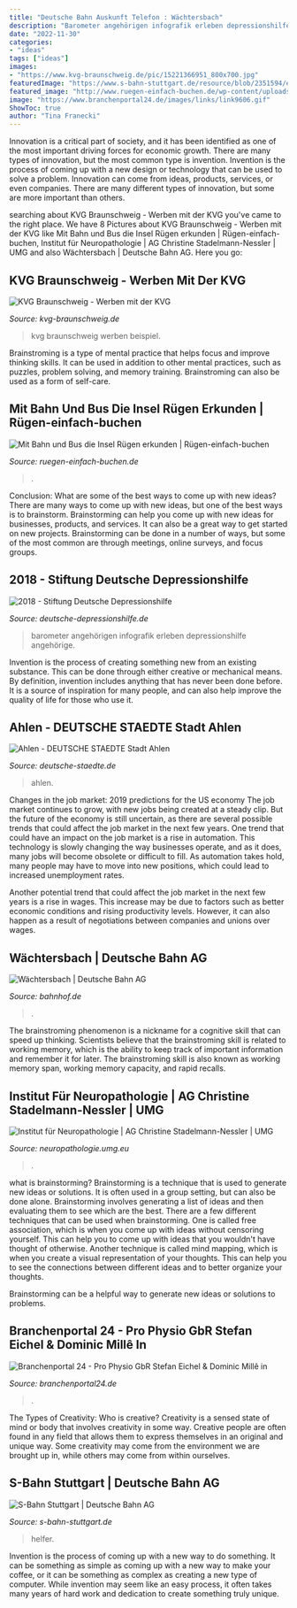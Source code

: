 ```yaml
---
title: "Deutsche Bahn Auskunft Telefon : Wächtersbach"
description: "Barometer angehörigen infografik erleben depressionshilfe angehörige"
date: "2022-11-30"
categories:
- "ideas"
tags: ["ideas"]
images:
- "https://www.kvg-braunschweig.de/pic/15221366951_800x700.jpg"
featuredImage: "https://www.s-bahn-stuttgart.de/resource/blob/2351594/e67d6938bd293bb0a1e2a78562f23f04/S-Bahn-Helfer-April-18-data.jpg"
featured_image: "http://www.ruegen-einfach-buchen.de/wp-content/uploads/2009/09/fahrplanauskunft-DB.jpg"
image: "https://www.branchenportal24.de/images/links/link9606.gif"
ShowToc: true
author: "Tina Franecki"
---
```



Innovation is a critical part of society, and it has been identified as one of the most important driving forces for economic growth. There are many types of innovation, but the most common type is invention. Invention is the process of coming up with a new design or technology that can be used to solve a problem. Innovation can come from ideas, products, services, or even companies. There are many different types of innovation, but some are more important than others.

	

		
searching about KVG Braunschweig - Werben mit der KVG you've came to the right place. We have 8 Pictures about KVG Braunschweig - Werben mit der KVG like Mit Bahn und Bus die Insel Rügen erkunden | Rügen-einfach-buchen, Institut für Neuropathologie | AG Christine Stadelmann-Nessler | UMG and also Wächtersbach | Deutsche Bahn AG. Here you go:
		
    
## KVG Braunschweig - Werben Mit Der KVG

<img loading=lazy src="https://www.kvg-braunschweig.de/pic/15221366951_800x700.jpg" onerror="this.onerror=null;this.src='https://tse1.mm.bing.net/th?id=OIP.VVzxP5BNX76v1ujLO1CL-QHaFj&amp;pid=15.1';" alt="KVG Braunschweig - Werben mit der KVG">

_Source: kvg-braunschweig.de_

>kvg braunschweig werben beispiel. 

	

Brainstroming is a type of mental practice that helps focus and improve thinking skills. It can be used in addition to other mental practices, such as puzzles, problem solving, and memory training. Brainstroming can also be used as a form of self-care.

    
## Mit Bahn Und Bus Die Insel Rügen Erkunden | Rügen-einfach-buchen

<img loading=lazy src="http://www.ruegen-einfach-buchen.de/wp-content/uploads/2009/09/fahrplanauskunft-DB.jpg" onerror="this.onerror=null;this.src='https://tse2.mm.bing.net/th?id=OIP.4Rk1kL32p8pHyoSJ9muU7AHaEW&amp;pid=15.1';" alt="Mit Bahn und Bus die Insel Rügen erkunden | Rügen-einfach-buchen">

_Source: ruegen-einfach-buchen.de_

>. 

	

Conclusion: What are some of the best ways to come up with new ideas?
There are many ways to come up with new ideas, but one of the best ways is to brainstorm. Brainstorming can help you come up with new ideas for businesses, products, and services. It can also be a great way to get started on new projects. Brainstorming can be done in a number of ways, but some of the most common are through meetings, online surveys, and focus groups.

    
## 2018 - Stiftung Deutsche Depressionshilfe

<img loading=lazy src="https://www.deutsche-depressionshilfe.de/assets/images/4/barometer-depression_angehoerige_web-d2fefc54.jpg" onerror="this.onerror=null;this.src='https://tse1.mm.bing.net/th?id=OIP.2ZOC39gRIr69JZLIunXq9QHaFP&amp;pid=15.1';" alt="2018 - Stiftung Deutsche Depressionshilfe">

_Source: deutsche-depressionshilfe.de_

>barometer angehörigen infografik erleben depressionshilfe angehörige. 

	

Invention is the process of creating something new from an existing substance. This can be done through either creative or mechanical means. By definition, invention includes anything that has never been done before. It is a source of inspiration for many people, and can also help improve the quality of life for those who use it.

    
## Ahlen - DEUTSCHE STAEDTE Stadt Ahlen

<img loading=lazy src="https://www.deutsche-staedte.de/images/ahlen.jpg" onerror="this.onerror=null;this.src='https://tse3.mm.bing.net/th?id=OIP.5Ep5ORVx4fMPj1I-YI7baAAAAA&amp;pid=15.1';" alt="Ahlen - DEUTSCHE STAEDTE Stadt Ahlen">

_Source: deutsche-staedte.de_

>ahlen. 

	

Changes in the job market: 2019 predictions for the US economy
The job market continues to grow, with new jobs being created at a steady clip. But the future of the economy is still uncertain, as there are several possible trends that could affect the job market in the next few years. 
One trend that could have an impact on the job market is a rise in automation. This technology is slowly changing the way businesses operate, and as it does, many jobs will become obsolete or difficult to fill. As automation takes hold, many people may have to move into new positions, which could lead to increased unemployment rates. 

Another potential trend that could affect the job market in the next few years is a rise in wages. This increase may be due to factors such as better economic conditions and rising productivity levels. However, it can also happen as a result of negotiations between companies and unions over wages.

    
## Wächtersbach | Deutsche Bahn AG

<img loading=lazy src="https://www.dbbahnpark.info/content/fahrplanauskunft/bahnpark/gif/8006132.gif" onerror="this.onerror=null;this.src='https://tse3.mm.bing.net/th?id=OIP.SEAQt0eFz9qWzSduDCohcAAAAA&amp;pid=15.1';" alt="Wächtersbach | Deutsche Bahn AG">

_Source: bahnhof.de_

>. 

	

The brainstroming phenomenon is a nickname for a cognitive skill that can speed up thinking. Scientists believe that the brainstroming skill is related to working memory, which is the ability to keep track of important information and remember it for later. The brainstroming skill is also known as working memory span, working memory capacity, and rapid recalls.

    
## Institut Für Neuropathologie | AG Christine Stadelmann-Nessler | UMG

<img loading=lazy src="https://neuropathologie.umg.eu/fileadmin/_processed_/e/5/csm_AG_Stadelmann-Nessler_Neu_fb49b305d6.jpg" onerror="this.onerror=null;this.src='https://tse4.mm.bing.net/th?id=OIP.rJsEIisUPjm3JnoDDrvKJwHaE8&amp;pid=15.1';" alt="Institut für Neuropathologie | AG Christine Stadelmann-Nessler | UMG">

_Source: neuropathologie.umg.eu_

>. 

	

what is brainstorming?
Brainstorming is a technique that is used to generate new ideas or solutions. It is often used in a group setting, but can also be done alone. Brainstorming involves generating a list of ideas and then evaluating them to see which are the best.
There are a few different techniques that can be used when brainstorming. One is called free association, which is when you come up with ideas without censoring yourself. This can help you to come up with ideas that you wouldn't have thought of otherwise. Another technique is called mind mapping, which is when you create a visual representation of your thoughts. This can help you to see the connections between different ideas and to better organize your thoughts.

Brainstorming can be a helpful way to generate new ideas or solutions to problems.

    
## Branchenportal 24 - Pro Physio GbR Stefan Eichel &amp; Dominic Millê In

<img loading=lazy src="https://www.branchenportal24.de/images/links/link9606.gif" onerror="this.onerror=null;this.src='https://tse2.mm.bing.net/th?id=OIP.33YrnnLj1lww9hmCc2Ud_AAAAA&amp;pid=15.1';" alt="Branchenportal 24 - Pro Physio GbR Stefan Eichel &amp; Dominic Millê in">

_Source: branchenportal24.de_

>. 

	

The Types of Creativity: Who is creative?
Creativity is a sensed state of mind or body that involves creativity in some way. Creative people are often found in any field that allows them to express themselves in an original and unique way. Some creativity may come from the environment we are brought up in, while others may come from within ourselves.

    
## S-Bahn Stuttgart | Deutsche Bahn AG

<img loading=lazy src="https://www.s-bahn-stuttgart.de/resource/blob/2351594/e67d6938bd293bb0a1e2a78562f23f04/S-Bahn-Helfer-April-18-data.jpg" onerror="this.onerror=null;this.src='https://tse2.mm.bing.net/th?id=OIP.v5buubwFIaTF5k2YPKd29gHaE7&amp;pid=15.1';" alt="S-Bahn Stuttgart | Deutsche Bahn AG">

_Source: s-bahn-stuttgart.de_

>helfer. 

	

Invention is the process of coming up with a new way to do something. It can be something as simple as coming up with a new way to make your coffee, or it can be something as complex as creating a new type of computer. While invention may seem like an easy process, it often takes many years of hard work and dedication to create something truly unique.

